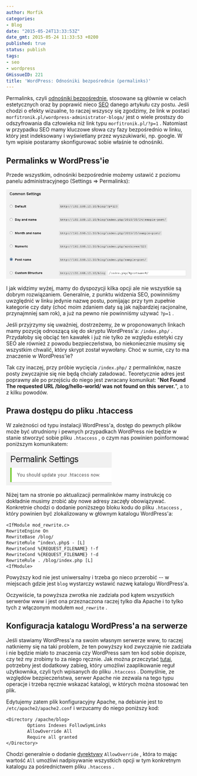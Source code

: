 ```yaml
---
author: Morfik
categories:
- Blog
date: "2015-05-24T13:33:53Z"
date_gmt: 2015-05-24 11:33:53 +0200
published: true
status: publish
tags:
- seo
- wordpress
GHissueID: 221
title: 'WordPress: Odnośniki bezpośrednie (permalinks)'
---
```


Permalinks, czyli [odnośniki bezpośrednie](https://codex.wordpress.org/Using_Permalinks), stosowane
są głównie w celach estetycznych oraz by poprawić nieco
[SEO](https://pl.wikipedia.org/wiki/Optymalizacja_dla_wyszukiwarek_internetowych) danego artykułu
czy postu. Jeśli chodzi o efekty wizualne, to raczej wszyscy się zgodzimy, że link w postaci
`morfitronik.pl/wordpress-administrator-bloga/` jest o wiele prostszy do odszyfrowania dla człowieka
niż link typu `morfitronik.pl/?p=1` . Natomiast w przypadku SEO mamy kluczowe słowa czy fazy
bezpośrednio w linku, który jest indeksowany i wyświetlany przez wyszukiwarki, np. google. W tym
wpisie postaramy skonfigurować sobie właśnie te odnośniki.

<!--more-->
## Permalinks w WordPress'ie

Przede wszystkim, odnośniki bezpośrednie możemy ustawić z poziomu panelu administracyjnego
(Settings => Permalinks):

![wordpress-permalinks](/img/2015/05/1.wordpress-permalinks.png#huge)

I jak widzimy wyżej, mamy do dyspozycji kilka opcji ale nie wszystkie są dobrym rozwiązaniem.
Generalnie, z punktu widzenia SEO, powinniśmy uwzględnić w linku jedynie nazwę postu, pomijając przy
tym zupełnie kategorie czy daty (choć moim zdaniem daty są jak najbardziej racjonalne, przynajmniej
sam rok), a już na pewno nie powinniśmy używać `?p=1` .

Jeśli przyjrzymy się uważniej, dostrzeżemy, że w proponowanych linkach mamy pozycję odnoszącą się do
skryptu WordPress'a: `/index.php/` . Przydałoby się obciąć ten kawałek i już nie tylko ze względu
estetyki czy SEO ale również z powodu bezpieczeństwa, bo niekoniecznie musimy się wszystkim chwalić,
który skrypt został wywołany. Choć w sumie, czy to ma znaczenie w WordPress'ie?

Tak czy inaczej, przy próbie wycięcia `/index.php/` z permalinków, nasze posty zwyczajnie się nie
będą chciały załadować. Teoretycznie adres jest poprawny ale po przejściu do niego jest zwracany
komunikat: "**Not Found The requested URL /blog/hello-world/ was not found on this server.**", a to
z kilku powodów.

## Prawa dostępu do pliku .htaccess

W zależności od typu instalacji WordPress'a, dostęp do pewnych plików może być utrudniony i pewnych
przypadkach WordPress nie będzie w stanie stworzyć sobie pliku `.htaccess` , o czym nas powinien
poinformować poniższym komunikatem:

![wordpress-info-o-potrzebie-aktualizacji-htaccess](/img/2015/05/3.wordpress-info-o-potrzebie-aktualizacji-htaccess.png#small)

Niżej tam na stronie po aktualizacji permalinków mamy instrukcję co dokładnie musimy zrobić aby nowe
adresy zaczęły obowiązywać. Konkretnie chodzi o dodanie poniższego bloku kodu do pliku `.htaccess` ,
który powinien być zlokalizowany w głównym katalogu WordPress'a:

    <IfModule mod_rewrite.c>
    RewriteEngine On
    RewriteBase /blog/
    RewriteRule ^index\.php$ - [L]
    RewriteCond %{REQUEST_FILENAME} !-f
    RewriteCond %{REQUEST_FILENAME} !-d
    RewriteRule . /blog/index.php [L]
    <IfModule>

Powyższy kod nie jest uniwersalny i trzeba go nieco przerobić -- w miejscach gdzie jest `blog`
wystarczy wstawić nazwę katalogu WordPress'a.

Oczywiście, ta powyższa zwrotka nie zadziała pod kątem wszystkich serwerów www i jest ona
przeznaczona raczej tylko dla Apache i to tylko tych z włączonym modułem `mod_rewrite` .

## Konfiguracja katalogu WordPress'a na serwerze

Jeśli stawiamy WordPress'a na swoim własnym serwerze www, to raczej natkniemy się na taki problem,
że ten powyższy kod zwyczajnie nie zadziała i nie będzie miało to znaczenia czy WordPress sam ten
kod sobie dopisze, czy też my zrobimy to za niego ręcznie. Jak można przeczytać
[tutaj](https://codex.wordpress.org/Using_Permalinks#Using_.22Pretty.22_permalinks), potrzebny jest
dodatkowy zabieg, który umożliwi zaaplikowanie reguł użytkownika, czyli tych wpisanych do pliku
`.htaccess` . Domyślnie, ze względów bezpieczeństwa, serwer Apache nie zezwala na tego typu operacje
i trzeba ręcznie wskazać katalogi, w których można stosować ten plik.

Edytujemy zatem plik konfiguracyjny Apache, na debianie jest to `/etc/apache2/apache2.conf` i
wrzucamy do niego poniższy kod:

    <Directory /apache/blog>
            Options Indexes FollowSymLinks
            AllowOverride All
            Require all granted
    </Directory>

Chodzi generalnie o dodanie
[dyrektywy](https://httpd.apache.org/docs/2.2/mod/core.html#allowoverride) `AllowOverride` , która
to mając wartość `All` umożliwi nadpisywanie wszystkich opcji w tym konkretnym katalogu za
pośrednictwem pliku `.htaccess` .
